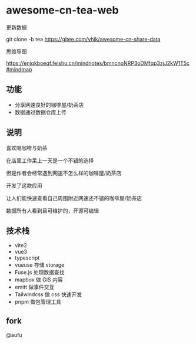 # awesome-cn-tea-web

更新数据

git clone -b tea https://gitee.com/vhik/awesome-cn-share-data

思维导图

https://enjqkboeqf.feishu.cn/mindnotes/bmncnoNRP3oDMfqp3zjJ2kW1T5c#mindmap

## 功能

- 分享网速良好的咖啡屋/奶茶店
- 数据通过数据仓库上传

## 说明

喜欢喝咖啡与奶茶

在店里工作呆上一天是一个不错的选择

但是作者会经常遇到网速不怎么样的咖啡屋/奶茶店

开发了这款应用

让人们能快速查看自己周围附近网速还不错的咖啡屋/奶茶店

数据所有人看到且可维护的，开源可编辑

## 技术栈

- vite2
- vue3
- typescript
- vueuse 存储 storage
- Fuse.js 处理数据查找
- mapbox 做 GIS 内容
- emitt 做事件交互
- Tailwindcss 做 css 快速开发
- pnpm 做包管理工具

## fork

@aufu
